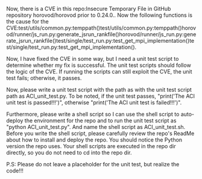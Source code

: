 Now, there is a CVE in this repo:Insecure Temporary File in GitHub repository horovod/horovod prior to 0.24.0..
Now the following functions is the cause for the CVE:test/utils/common.py:temppath()test/utils/common.py:temppath()horovod/runner/js_run.py:generate_jsrun_rankfile()horovod/runner/js_run.py:generate_jsrun_rankfile()test/single/test_run.py:test_get_mpi_implementation()test/single/test_run.py:test_get_mpi_implementation().

Now, I have fixed the CVE in some way, but I need a unit test script to determine whether my fix is successful.
The unit test scripts should follow the logic of the CVE. If running the scripts can still exploit the CVE, the unit test fails; otherwise, it passes.

Now, please write a unit test script with the path as with the unit test script path as ACI_unit_test.py.
To be noted, if the unit test passes, "print('The ACI unit test is passed!!!')", otherwise "print('The ACI unit test is failed!!!')".

Furthermore, please write a shell script so I can use the shell script to auto-deploy the environment for the repo and to run the unit test script as "python ACI_unit_test.py". And name the shell script as ACI_unit_test.sh.
Before you write the shell script, please carefully review the repo's ReadMe about how to install and deploy the repo. You should notice the Python version the repo uses.
Your shell scripts are executed in the repo dir directly, so you do not need to cd into the repo dir.

P.S: Please do not leave a placeholder for the unit test, but realize the code!!!